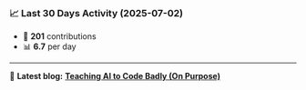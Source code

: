 <!--START_STATS-->
### 📈 Last 30 Days Activity (2025-07-02)  
- 🧮 **201** contributions  
- 📊 **6.7** per day
---
📝 **Latest blog:** [**Teaching AI to Code Badly (On Purpose)**](https://andriak.com/blog/badly-trained-ai)
<!--END_STATS-->
